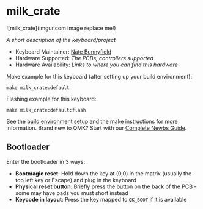 # milk_crate

![milk_crate](imgur.com image replace me!)

*A short description of the keyboard/project*

* Keyboard Maintainer: [Nate Bunnyfield](https://github.com/natebunnyfield)
* Hardware Supported: *The PCBs, controllers supported*
* Hardware Availability: *Links to where you can find this hardware*

Make example for this keyboard (after setting up your build environment):

    make milk_crate:default

Flashing example for this keyboard:

    make milk_crate:default:flash

See the [build environment setup](https://docs.qmk.fm/#/getting_started_build_tools) and the [make instructions](https://docs.qmk.fm/#/getting_started_make_guide) for more information. Brand new to QMK? Start with our [Complete Newbs Guide](https://docs.qmk.fm/#/newbs).

## Bootloader

Enter the bootloader in 3 ways:

* **Bootmagic reset**: Hold down the key at (0,0) in the matrix (usually the top left key or Escape) and plug in the keyboard
* **Physical reset button**: Briefly press the button on the back of the PCB - some may have pads you must short instead
* **Keycode in layout**: Press the key mapped to `QK_BOOT` if it is available
